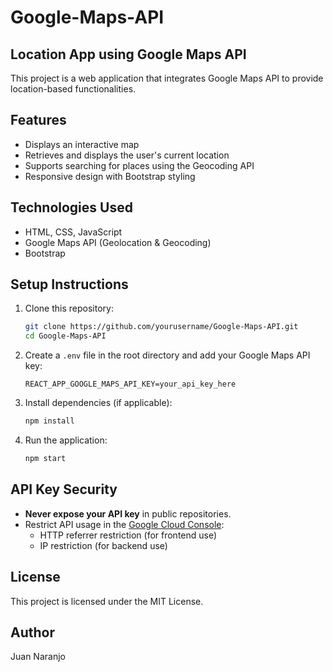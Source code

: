 # Google-Maps-API

## Location App using Google Maps API

This project is a web application that integrates Google Maps API to provide location-based functionalities.

## Features
- Displays an interactive map
- Retrieves and displays the user's current location
- Supports searching for places using the Geocoding API
- Responsive design with Bootstrap styling

## Technologies Used
- HTML, CSS, JavaScript
- Google Maps API (Geolocation & Geocoding)
- Bootstrap

## Setup Instructions
1. Clone this repository:
   ```sh
   git clone https://github.com/yourusername/Google-Maps-API.git
   cd Google-Maps-API
   ```
2. Create a `.env` file in the root directory and add your Google Maps API key:
   ```env
   REACT_APP_GOOGLE_MAPS_API_KEY=your_api_key_here
   ```
3. Install dependencies (if applicable):
   ```sh
   npm install
   ```
4. Run the application:
   ```sh
   npm start
   ```

## API Key Security
- **Never expose your API key** in public repositories.
- Restrict API usage in the [Google Cloud Console](https://console.cloud.google.com/):
  - HTTP referrer restriction (for frontend use)
  - IP restriction (for backend use)

## License
This project is licensed under the MIT License.

## Author
Juan Naranjo

